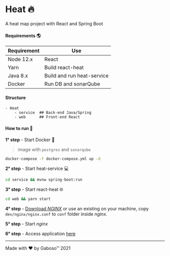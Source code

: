 # Heat :fire:

A heat map project with React and Spring Boot


#### Requirements :earth_americas:

| Requirement   | Use |
| :------------ | -------------- |
| Node 12.x     | React |
| Yarn          | Build react-heat |
| Java 8.x      | Build and run heat-service |
| Docker        | Run DB and sonarQube |

#### Structure

```
- Heat
    - service  ## Back-end Java/Spring
    - web      ## Front-end React 
```

#### How to run :runner:

**1° step** - Start Docker :whale:
> image with `postgres` and `sonarqube`

```bash
docker-compose -f docker-compose.yml up -d
```

**2° step** - Start heat-service :computer:

```bash
cd service && mvnw spring-boot:run
```

**3° step** - Start react-heat :globe_with_meridians:

```bash
cd web && yarn start
```

**4° step** - [Download _NGINX_](http://nginx.org/en/download.html) or use an existing on your machine, copy `dev/nginx/nginx.conf` to `conf` folder inside _nginx_.

**5° step** - Start _nginx_

**6° step** - Access application [here](http://localhost)


----

Made with :heart: by Gaboso™ 2021